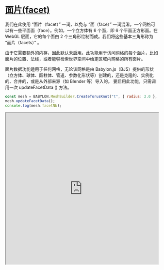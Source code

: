 # [面片(facet)](https://doc.babylonjs.com/features/featuresDeepDive/mesh/facetData/)


我们在此使用 “面片（facet）” 一词，以免与 “面（face）” 一词混淆。一个网格可以有一些平面面（face）。例如，一个立方体有 6 个面，即 6 个平面正方形面。在 WebGL 层面，它的每个面由 2 个三角形绘制而成。我们将这些基本三角形称为 “面片（facets）” 。

由于它需要额外的内存，因此默认未启用。此功能用于访问网格的每个面片，比如面片的位置、法线，或者能够检索世界空间中给定区域内网格的所有面片。

面片数据功能适用于任何网格，无论该网格是由 Babylon.js（BJS）提供的形状（立方体、球体、圆柱体、管道、参数化形状等）创建的，还是克隆的、实例化的、合并的，或是从外部来源（如 Blender 等）导入的。
要启用此功能，只需调用一次 updateFacetData () 方法。

```js
const mesh = BABYLON.MeshBuilder.CreateTorusKnot("t", { radius: 2.0 }, scene);
mesh.updateFacetData();
console.log(mesh.facetNb);

```

<iframe src="https://playground.babylonjs.com/#1YTZAC" width="100%" height="500"></iframe>

